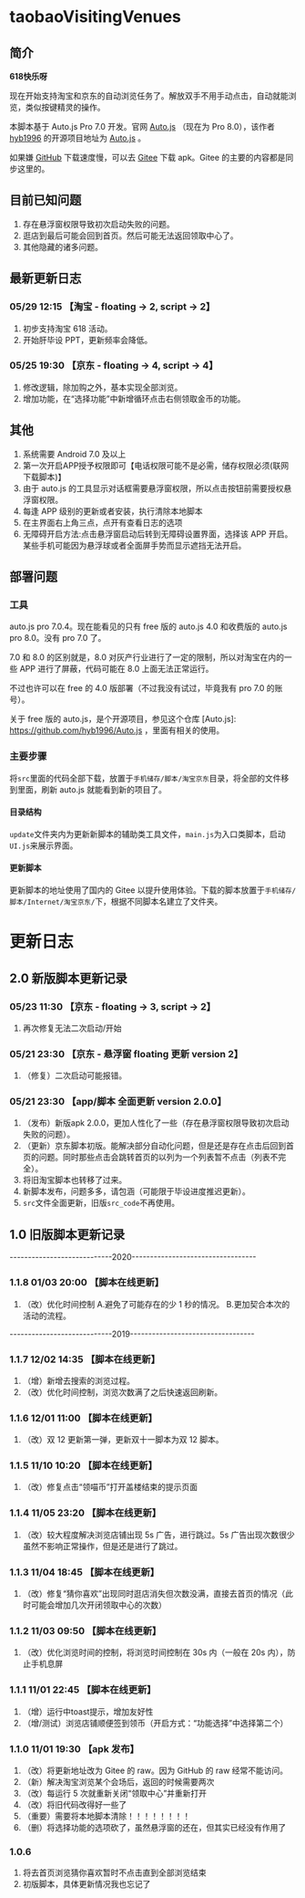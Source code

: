 # taobaoVisitingVenues

## 简介

**618快乐呀**

现在开始支持淘宝和京东的自动浏览任务了。解放双手不用手动点击，自动就能浏览，类似按键精灵的操作。

本脚本基于 Auto.js Pro 7.0 开发。官网 [Auto.js](https://pro.autojs.org/  "Auto.js") （现在为 Pro 8.0），该作者 [hyb1996](https://github.com/hyb1996) 的开源项目地址为 [Auto.js](https://github.com/hyb1996/Auto.js) 。

如果嫌 [GitHub](https://github.com/sleepybear1113/taobaoVisitingVenues) 下载速度慢，可以去 [Gitee](https://gitee.com/sleepybear1113/taobaoVisitingVenues) 下载 apk。Gitee 的主要的内容都是同步这里的。

## 目前已知问题

1. 存在悬浮窗权限导致初次启动失败的问题。
2. 逛店到最后可能会回到首页。然后可能无法返回领取中心了。
3. 其他隐藏的诸多问题。

## 最新更新日志

### 05/29 12:15 【淘宝 - floating -> 2, script -> 2】

1. 初步支持淘宝 618 活动。
2. 开始肝毕设 PPT，更新频率会降低。

### 05/25 19:30 【京东 - floating -> 4, script -> 4】

1. 修改逻辑，除加购之外，基本实现全部浏览。
2. 增加功能，在“选择功能”中新增循环点击右侧领取金币的功能。

## 其他

1. 系统需要 Android 7.0 及以上
2. 第一次开启APP授予权限即可【电话权限可能不是必需，储存权限必须(联网下载脚本)】
3. 由于 auto.js 的工具显示对话框需要悬浮窗权限，所以点击按钮前需要授权悬浮窗权限。
4. 每逢 APP 级别的更新或者安装，执行清除本地脚本
5. 在主界面右上角三点，点开有查看日志的选项
6. 无障碍开启方法:点击悬浮窗启动后转到无障碍设置界面，选择该 APP 开启。某些手机可能因为悬浮球或者全面屏手势而显示遮挡无法开启。

## 部署问题

### 工具

auto.js pro 7.0.4。现在能看见的只有 free 版的 auto.js 4.0 和收费版的 auto.js pro 8.0。没有 pro 7.0 了。

7.0 和 8.0 的区别就是，8.0 对灰产行业进行了一定的限制，所以对淘宝在内的一些 APP 进行了屏蔽，代码可能在 8.0 上面无法正常运行。

不过也许可以在 free 的 4.0 版部署（不过我没有试过，毕竟我有 pro 7.0 的账号）。

关于 free 版的 auto.js，是个开源项目，参见这个仓库 [Auto.js]: https://github.com/hyb1996/Auto.js ，里面有相关的使用。

### 主要步骤

将`src`里面的代码全部下载，放置于`手机储存/脚本/淘宝京东`目录，将全部的文件移到里面，刷新 auto.js 就能看到新的项目了。

#### 目录结构

`update`文件夹内为更新新脚本的辅助类工具文件，`main.js`为入口类脚本，启动`UI.js`来展示界面。

#### 更新脚本

更新脚本的地址使用了国内的 Gitee 以提升使用体验。下载的脚本放置于`手机储存/脚本/Internet/淘宝京东/`下，根据不同脚本名建立了文件夹。

# 更新日志

## 2.0 新版脚本更新记录

### 05/23 11:30 【京东 - floating -> 3, script -> 2】

1. 再次修复无法二次启动/开始

### 05/21 23:30 【京东 - 悬浮窗 floating 更新 version 2】

1. （修复）二次启动可能报错。

### 05/21 23:30 【app/脚本 全面更新 version 2.0.0】

1. （发布）新版apk 2.0.0，更加人性化了一些（存在悬浮窗权限导致初次启动失败的问题）。
2. （更新）京东脚本初版。能解决部分自动化问题，但是还是存在点击后回到首页的问题。同时那些点击会跳转首页的以列为一个列表暂不点击（列表不完全）。
3. 将旧淘宝脚本也转移了过来。
4. 新脚本发布，问题多多，请包涵（可能限于毕设进度推迟更新）。
5. `src`文件全面更新，旧版`src_code`不再使用。

## 1.0 旧版脚本更新记录

----------------------------2020----------------------------------

### 1.1.8 01/03 20:00 【脚本在线更新】

1. （改）优化时间控制 A.避免了可能存在的少 1 秒的情况。 B.更加契合本次的活动的流程。

----------------------------2019----------------------------------

### 1.1.7 12/02 14:35 【脚本在线更新】

1. （增）新增去搜索的浏览过程。
2. （改）优化时间控制，浏览次数满了之后快速返回刷新。

### 1.1.6 12/01 11:00 【脚本在线更新】

1. （改）双 12 更新第一弹，更新双十一脚本为双 12 脚本。

### 1.1.5 11/10 10:20 【脚本在线更新】

1. （改）修复点击“领喵币”打开盖楼结束的提示页面

### 1.1.4 11/05 23:20 【脚本在线更新】

1. （改）较大程度解决浏览店铺出现 5s 广告，进行跳过。5s 广告出现次数很少虽然不影响正常操作，但是还是进行了跳过。

### 1.1.3 11/04 18:45 【脚本在线更新】

1. （改）修复“猜你喜欢”出现同时逛店消失但次数没满，直接去首页的情况（此时可能会增加几次开闭领取中心的次数）

### 1.1.2 11/03 09:50 【脚本在线更新】

1. （改）优化浏览时间的控制，将浏览时间控制在 30s 内（一般在 20s 内），防止手机息屏

### 1.1.1 11/01 22:45 【脚本在线更新】

1. （增）运行中toast提示，增加友好性
2. （增/测试）浏览店铺顺便签到领币（开启方式：“功能选择”中选择第二个）

### 1.1.0 11/01 19:30 【apk 发布】

1. （改）将更新地址改为 Gitee 的 raw。因为 GitHub 的 raw 经常不能访问。
2. （新）解决淘宝浏览某个会场后，返回的时候需要两次
3. （改）每运行 5 次就重新关闭“领取中心”并重新打开
4. （改）将旧代码改得好一些了
5. （重要）需要将本地脚本清除！！！！！！！！
6. （删）将选择功能的选项砍了，虽然悬浮窗的还在，但其实已经没有作用了

### 1.0.6

1. 将去首页浏览猜你喜欢暂时不点击直到全部浏览结束
2. 初版脚本，具体更新情况我也忘记了
